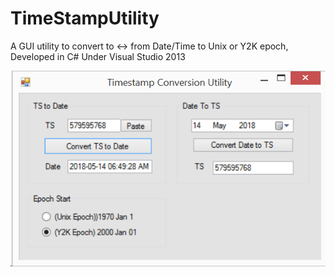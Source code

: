 # TimeStampUtility

A GUI utility to convert to <-> from Date/Time to Unix or Y2K epoch, Developed in C# Under Visual Studio 2013

![Screenshot](https://github.com/TrevorHeyl/TimeStampUtility/blob/master/TSutility/TSutility/Form.png)



